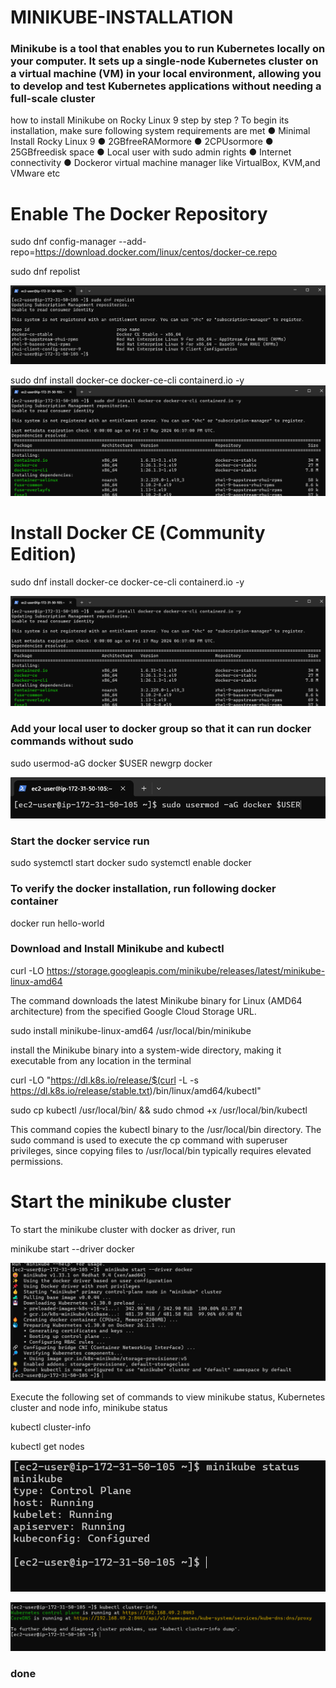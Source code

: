 # MINIKUBE-INSTALLATION

### Minikube is a tool that enables you to run Kubernetes locally on your computer. It sets up a single-node Kubernetes cluster on a virtual machine (VM) in your local environment, allowing you to develop and test Kubernetes applications without needing a full-scale cluster

how to install Minikube on Rocky Linux 9 step by step ?
To begin its installation, make sure following system requirements are met
● Minimal Install Rocky Linux 9 
● 2GBfreeRAMormore 
● 2CPUsormore
● 25GBfreedisk space 
● Local user with sudo admin rights 
● Internet connectivity 
● Dockeror virtual machine manager like VirtualBox, KVM,and VMware etc

# Enable The Docker Repository
sudo dnf config-manager --add-repo=https://download.docker.com/linux/centos/docker-ce.repo

sudo dnf repolist

![Alt text](https://github.com/NimishRathi/MINIKUBE-INSTALLATION/blob/main/Screenshot%202024-05-18%20002648.png)

sudo dnf install docker-ce docker-ce-cli containerd.io -y
![Alt text](https://github.com/NimishRathi/MINIKUBE-INSTALLATION/blob/main/Screenshot%202024-05-18%20002801.png)

# Install Docker CE (Community Edition)
sudo dnf install docker-ce docker-ce-cli containerd.io -y

![Alt text](https://github.com/NimishRathi/MINIKUBE-INSTALLATION/blob/main/Screenshot%202024-05-18%20002801.png)

 ### Add your local user to docker group so that it can run docker commands without sudo
 sudo usermod-aG docker $USER
 newgrp docker

 ![Alt text](https://github.com/NimishRathi/MINIKUBE-INSTALLATION/blob/main/Screenshot%202024-05-18%20002953.png)
 ### Start the docker service run
 sudo systemctl start docker
 sudo systemctl enable docker
 ### To verify the docker installation, run following docker container
 docker run hello-world

### Download and Install Minikube and kubectl

curl -LO https://storage.googleapis.com/minikube/releases/latest/minikube-linux-amd64

The command downloads the latest Minikube binary for Linux (AMD64 architecture) from the specified Google Cloud Storage URL.

sudo install minikube-linux-amd64 /usr/local/bin/minikube 

install the Minikube binary into a system-wide directory, making it executable from any location in the terminal

curl -LO "https://dl.k8s.io/release/$(curl -L -s https://dl.k8s.io/release/stable.txt)/bin/linux/amd64/kubectl"

sudo cp kubectl /usr/local/bin/ && sudo chmod +x /usr/local/bin/kubectl

This command copies the kubectl binary to the /usr/local/bin directory. The sudo command is used to execute the cp command with superuser privileges, since copying files to /usr/local/bin typically requires elevated permissions.

# Start the minikube cluster
To start the minikube cluster with docker as driver, run

minikube start --driver docker

![Alt Text](https://github.com/NimishRathi/MINIKUBE-INSTALLATION/blob/main/Screenshot%202024-05-18%20004456.png)

 Execute the following set of commands to view minikube status, Kubernetes cluster and node info,
 minikube status
 
 kubectl cluster-info
 
 kubectl get nodes
 
 ![Alt Text](https://github.com/NimishRathi/MINIKUBE-INSTALLATION/blob/main/Screenshot%202024-05-18%20004516.png)
 
 ![Alt Text](https://github.com/NimishRathi/MINIKUBE-INSTALLATION/blob/main/Screenshot%202024-05-18%20004540.png)
 

 ### done 










 










